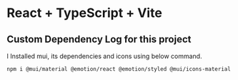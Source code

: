 # React + TypeScript + Vite

## Custom Dependency Log for this project

I Installed mui, its dependencies and icons using below command.

`npm i @mui/material @emotion/react @emotion/styled @mui/icons-material`
